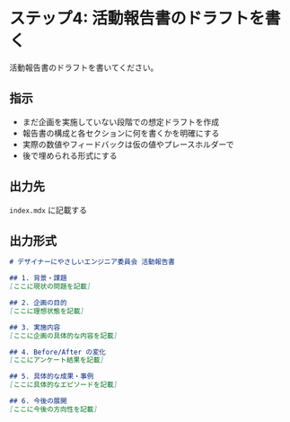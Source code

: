 # ステップ4: 活動報告書のドラフトを書く

活動報告書のドラフトを書いてください。

## 指示

- まだ企画を実施していない段階での想定ドラフトを作成
- 報告書の構成と各セクションに何を書くかを明確にする
- 実際の数値やフィードバックは仮の値やプレースホルダーで
- 後で埋められる形式にする

## 出力先

`index.mdx` に記載する

## 出力形式

```markdown
# デザイナーにやさしいエンジニア委員会 活動報告書

## 1. 背景・課題
[ここに現状の問題を記載]

## 2. 企画の目的
[ここに理想状態を記載]

## 3. 実施内容
[ここに企画の具体的な内容を記載]

## 4. Before/After の変化
[ここにアンケート結果を記載]

## 5. 具体的な成果・事例
[ここに具体的なエピソードを記載]

## 6. 今後の展開
[ここに今後の方向性を記載]
```

